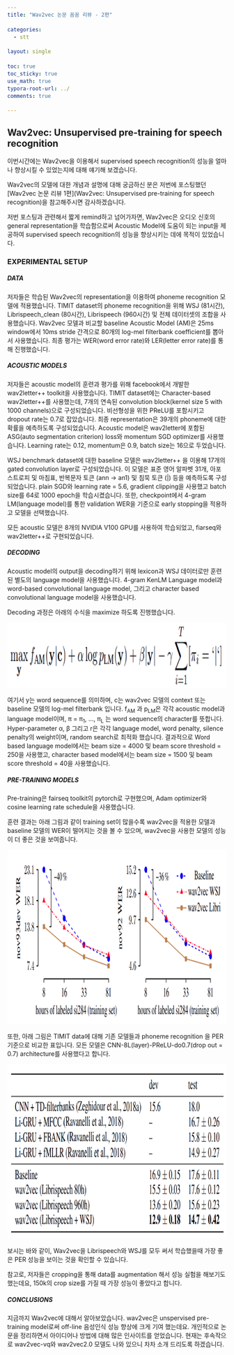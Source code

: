 ```yaml
---
title: "Wav2vec 논문 꼼꼼 리뷰 - 2편"

categories:
  - stt

layout: single

toc: true
toc_sticky: true
use_math: true
typora-root-url: ../
comments: true

---
```




## Wav2vec: Unsupervised pre-training for speech recognition



이번시간에는 Wav2vec을 이용해서 supervised speech recognition의 성능을 얼마나 향상시킬 수 있었는지에 대해 얘기해 보겠습니다.

Wav2vec의 모델에 대한 개념과 설명에 대해 궁금하신 분은 저번에 포스팅했던 [Wav2vec 논문 리뷰 1편](Wav2vec: Unsupervised pre-training for speech recognition)을 참고해주시면 감사하겠습니다.



저번 포스팅과 관련해서 짧게 remind하고 넘어가자면, Wav2vec은 오디오 신호의 general representation을 학습함으로써 Acoustic Model에 도움이 되는 input을 제공하여 supervised speech recognition의 성능을 향상시키는 데에 목적이 있었습니다.



### EXPERIMENTAL SETUP



##### DATA

저자들은 학습된 Wav2vec의 representation을 이용하여 phoneme recognition 모델에 적용했습니다. TIMIT dataset의 phoneme recognition을 위해 WSJ (81시간), Librispeech_clean (80시간), Librispeech (960시간) 및 전체 데이터셋의 조합을 사용했습니다. Wav2vec 모델과 비교할 baseline Acoustic Model (AM)은 25ms window에서 10ms stride 간격으로 80개의 log-mel filterbank coefficient를 뽑아서 사용했습니다. 최종 평가는 WER(word error rate)와 LER(letter error rate)를 통해 진행했습니다. 



##### ACOUSTIC MODELS

저자들은 acoustic model의 훈련과 평가를 위해 facebook에서 개발한 wav2letter++ toolkit을 사용했습니다. TIMIT dataset에는 Character-based wav2letter++를 사용했는데, 7개의 연속된 convolution block(kernel size 5 with 1000 channels)으로 구성되었습니다. 비선형성을 위한 PReLU를 포함시키고 dropout rate는 0.7로 잡았습니다. 최종 representation은 39개의 phoneme에 대한 확률을 예측하도록 구성되었습니다. Acoustic model은 wav2letter에 포함된 ASG(auto segmentation criterion) loss와 momentum SGD optimizer를 사용했습니다. Learning rate는 0.12, momentum은 0.9, batch size는 16으로 두었습니다.

WSJ benchmark dataset에 대한 baseline 모델은 wav2letter++ 을 이용해 17개의 gated convolution layer로 구성되었습니다. 이 모델은 표준 영어 알파벳 31개, 아포스트로피 및 마침표, 반복문자 토큰 (ann -> an1) 및 침묵 토큰 (|) 등을 예측하도록 구성되었습니다. plain SGD와 learning rate = 5.6, gradient clipping을 사용했고 batch size를 64로 1000 epoch을 학습시켰습니다. 또한, checkpoint에서 4-gram LM(language model)를 통한 validation WER을 기준으로 early stopping을 적용하고 모델을 선택했습니다.

모든 acoustic 모델은 8개의 NVIDIA V100 GPU를 사용하여 학습되었고, fiarseq와 wav2letter++로 구현되었습니다. 

 

##### DECODING

Acoustic model의 output을 decoding하기 위해 lexicon과 WSJ 데이터로만 훈련된 별도의 language model을 사용했습니다.  4-gram KenLM Language model과 word-based convolutional language model, 그리고 character based convolutional language model을 사용했습니다.

Decoding 과정은 아래의 수식을 maximize 하도록 진행했습니다.



<center>
  <img src="/images/wav2vec/decoding.png" width="1000" height="150">  
</center>



여기서 y는 word sequence를 의미하며, c는 wav2vec 모델의 context 또는 baseline 모델의 log-mel filterbank 입니다. f<sub>AM</sub> 과 p<sub>LM</sub>은 각각 acoustic model과 language model이며, π = π<sub>1</sub>, ..., π<sub>L</sub> 는 word sequence의 character를 뜻합니다. Hyper-parameter α, β 그리고  r은 각각 language model, word penalty, silence penalty의 weight이며, random search로 최적화 했습니다. 결과적으로 Word based language model에서는 beam size = 4000 및 beam score threshold = 250을 사용했고, character based model에서는 beam size = 1500 및 beam score threshold = 40을 사용했습니다. 



##### PRE-TRAINING MODELS

Pre-training은 fairseq toolkit의 pytorch로 구현했으며, Adam optimizer와 cosine learning rate schedule을 사용했습니다. 

훈련 결과는 아래 그림과 같이 training set이 많을수록 wav2vec을 적용한 모델과 baseline 모델의 WER이 떨어지는 것을 볼 수 있으며, wav2vec을 사용한 모델의 성능이 더 좋은 것을 보여줍니다.



<center>
  <img src="/images/wav2vec/result1.png" width="1000" height="400">  
</center>



또한, 아래 그림은 TIMIT data에 대해 기존 모델들과 phoneme recognition 을 PER 기준으로 비교한 표입니다. 모든 모델은 CNN-8L(layer)-PReLU-do0.7(drop out = 0.7) architecture를 사용했다고 합니다.



<center>
  <img src="/images/wav2vec/result2.png" width="1000" height="400">  
</center>

 

보시는 바와 같이, Wav2vec을 Librispeech와 WSJ를 모두 써서 학습했을때 가장 좋은 PER 성능을 보이는 것을 확인할 수 있습니다.

참고로, 저자들은 cropping을 통해 data를 augmentation 해서 성능 실험을 해보기도 했는데요, 150k의 crop size를 가질 때 가장 성능이 좋았다고 합니다.



##### CONCLUSIONS

지금까지 Wav2vec에 대해서 알아보았습니다. wav2vec은 unspervised pre-training model로써 off-line 음성인식 성능 향상에 크게 기여 했는데요. 개인적으로 논문을 정리하면서 아이디어나 방법에 대해 많은 인사이트를 얻었습니다. 현재는 후속작으로 wav2vec-vq와 wav2vec2.0 모델도 나와 있으니 차차 소개 드리도록 하겠습니다.

